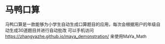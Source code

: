 # 马鸭口算
马鸭口算是一款能够为小学生自动生成口算题目的应用，每次会根据用户的年级自动生成30道题目并进行自动批改
可以手机访问 https://zhangyazhe.github.io/maya_demonstration/ 来使用MaYa_Math
